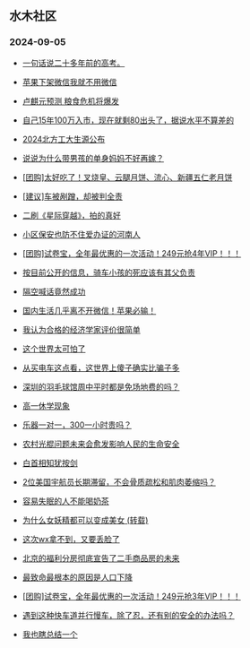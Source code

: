 ## 水木社区 
### 2024-09-05

+ [一句话说二十多年前的高考。](https://www.newsmth.net/nForum/article/GaoKao/577648)

+ [苹果下架微信我就不用微信](https://www.newsmth.net/nForum/article/WorkingLife/151684)

+ [卢麒元预测 粮食危机将爆发](https://www.newsmth.net/nForum/article/FamilyLife/1766840092)

+ [自己15年100万入市，现在就剩80出头了，据说水平不算差的](https://www.newsmth.net/nForum/article/Stock/10917669)

+ [2024北方工大生源公布](https://www.newsmth.net/nForum/article/PreUnivEdu/203048)

+ [说说为什么带男孩的单身妈妈不好再嫁？](https://www.newsmth.net/nForum/article/Divorce/2090890)

+ [[团购]太好吃了！叉烧皇、云腿月饼、流心、新疆五仁老月饼](https://www.newsmth.net/nForum/article/ADAgent_TG/1325258)

+ [[建议]车被剐蹭，却被判全责](https://www.newsmth.net/nForum/article/AutoWorld/1944903361)

+ [二刷《星际穿越》，拍的真好](https://www.newsmth.net/nForum/article/Movielife/16857)

+ [小区保安也防不住爱办证的河南人](https://www.newsmth.net/nForum/article/OurEstate/3075674)

+ [[团购]试卷宝，全年最优惠的一次活动！249元抢4年VIP！！！](https://www.newsmth.net/nForum/article/ADAgent_TG/1325324)

+ [按目前公开的信息，骑车小孩的死应该有其父负责](https://www.newsmth.net/nForum/article/AutoWorld/1944904767)

+ [隔空喊话竟然成功](https://www.newsmth.net/nForum/article/Divorce/2092797)

+ [国内生活几乎离不开微信！苹果必输！](https://www.newsmth.net/nForum/article/WorkingLife/153453)

+ [我认为合格的经济学家评价很简单](https://www.newsmth.net/nForum/article/FamilyLife/1766840453)

+ [这个世界太可怕了](https://www.newsmth.net/nForum/article/LeslieCheung/185474)

+ [从买电车这点看，这世界上傻子确实比骗子多](https://www.newsmth.net/nForum/article/GreenAuto/1663085)

+ [深圳的羽毛球馆周中平时都是免场地费的吗？](https://www.newsmth.net/nForum/article/Shenzhen/168226)

+ [高一休学现象](https://www.newsmth.net/nForum/article/PreUnivEdu/203491)

+ [乐器一对一，300一小时贵吗？](https://www.newsmth.net/nForum/article/ChildEducation/2434293)

+ [农村光棍问题未来会愈发影响人民的生命安全](https://www.newsmth.net/nForum/article/FamilyLife/1766841584)

+ [白首相知犹按剑](https://www.newsmth.net/nForum/article/PieFriends/246797)

+ [2位美国宇航员长期滞留，不会骨质疏松和肌肉萎缩吗？](https://www.newsmth.net/nForum/article/Aero/464073)

+ [容易失眠的人不能喝奶茶](https://www.newsmth.net/nForum/article/Shuibuzhao/53597)

+ [为什么女妖精都可以变成美女 (转载)](https://www.newsmth.net/nForum/article/XiYou/28112)

+ [这次wx拿不到，又要丢脸了](https://www.newsmth.net/nForum/article/LeslieCheung/184772)

+ [北京的福利分房彻底宣告了二手商品房的未来](https://www.newsmth.net/nForum/article/OurEstate/3076262)

+ [最致命最根本的原因是人口下降](https://www.newsmth.net/nForum/article/OurEstate/3075902)

+ [[团购]试卷宝，全年最优惠的一次活动！249元抢3年VIP！！！](https://www.newsmth.net/nForum/article/ADAgent_TG/1325324)

+ [遇到这种快车道并行慢车，除了忍，还有别的安全的办法吗？](https://www.newsmth.net/nForum/article/AutoWorld/1944904814)

+ [我也瞎总结一个](https://www.newsmth.net/nForum/article/Divorce/2093502)

